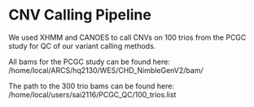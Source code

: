 # CNV Calling Pipeline

We used XHMM and CANOES to call CNVs on 100 trios from the PCGC study for QC of our variant calling methods.

All bams for the PCGC study can be found here: 
/home/local/ARCS/hq2130/WES/CHD_NimbleGenV2/bam/

The path to the 300 trio bams can be found here: 
/home/local/users/sai2116/PCGC_QC/100_trios.list 
